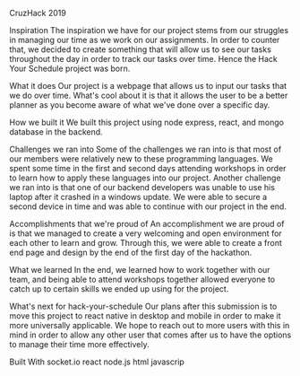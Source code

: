 CruzHack 2019

Inspiration
The inspiration we have for our project stems from our struggles in managing our time as we work on our assignments. In order to counter that, we decided to create something that will allow us to see our tasks throughout the day in order to track our tasks over time. Hence the Hack Your Schedule project was born.

What it does
Our project is a webpage that allows us to input our tasks that we do over time. What's cool about it is that it allows the user to be a better planner as you become aware of what we've done over a specific day.

How we built it
We built this project using node express, react, and mongo database in the backend.

Challenges we ran into
Some of the challenges we ran into is that most of our members were relatively new to these programming languages. We spent some time in the first and second days attending workshops in order to learn how to apply these languages into our project. Another challenge we ran into is that one of our backend developers was unable to use his laptop after it crashed in a windows update. We were able to secure a second device in time and was able to continue with our project in the end.

Accomplishments that we're proud of
An accomplishment we are proud of is that we managed to create a very welcoming and open environment for each other to learn and grow. Through this, we were able to create a front end page and design by the end of the first day of the hackathon.

What we learned
In the end, we learned how to work together with our team, and being able to attend workshops together allowed everyone to catch up to certain skills we ended up using for the project.

What's next for hack-your-schedule
Our plans after this submission is to move this project to react native in desktop and mobile in order to make it more universally applicable. We hope to reach out to more users with this in mind in order to allow any other user that comes after us to have the options to manage their time more effectively.

Built With
socket.io
react
node.js
html
javascrip
